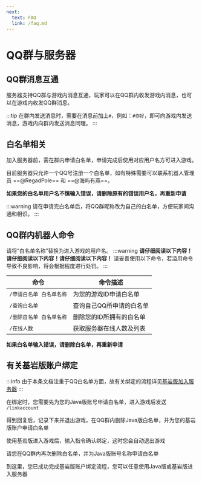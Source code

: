 ```yaml
---
next:
  text: FAQ
  link: /faq.md
---
```

# QQ群与服务器

## QQ群消息互通
服务器支持QQ群与游戏内消息互通，玩家可以在QQ群内收发游戏内消息，也可以在游戏内收发QQ群消息。

:::tip
在群内发送消息时，需要在消息前加上`#`，例如：`#你好`，即可向游戏内发送消息，游戏内向群内发送消息同理。
:::

## 白名单相关
加入服务器前，需在群内申请白名单，申请完成后使用对应用户名方可进入游戏。

目前服务器只允许一个QQ号注册一个白名单，如有特殊需要可以联系机器人管理员 ==@RegadPole== 和 ==@海屿有燕==。

**如果您的白名单用户名不慎输入错误，请删除原有的错误用户名，再重新申请**

:::warning
请在申请完白名单后，将QQ群昵称改为自己的白名单，方便玩家间沟通和相识。
:::

## QQ群内机器人命令

请将“白名单名称”替换为进入游戏的用户名。
:::warning
**请仔细阅读以下内容！请仔细阅读以下内容！请仔细阅读以下内容！**
请妥善使用以下命令，若溢用命令导致不良影响，将会根据程度进行处罚。
:::

|命令                    |命令描述                    |
|-----------------------|---------------------------|
|`/申请白名单 白名单名称` |为您的游戏ID申请白名单    |
|`/查询白名单`           |查询自己QQ所申请的白名单  |
|`/删除白名单 白名单名称` |删除您的ID所拥有的白名单  | 
|`/在线人数`             |获取服务器在线人数及列表    |

**如果白名单输入错误，请删除白名单，再重新申请**

## 有关基岩版账户绑定

:::info
由于本条文档注重于QQ白名单方面，故有关绑定的流程详见[基岩版加入服务器](../join/bedrock.md#绑定-java-版账号)
:::

在绑定时，您需要先为您的Java版账号申请白名单，进入游戏后发送 `/linkaccount`

得到回复后，记录下来并退出游戏，在QQ群内删除Java版白名单，并为您的基岩版账户申请白名单

使用基岩版进入游戏后，输入指令确认绑定，这时您会自动退出游戏

请您在QQ群内再次删除白名单，并为Java版账号名称申请白名单

到这里，您已成功完成基岩版账户绑定流程，您可以任意使用Java版或基岩版进入服务器
